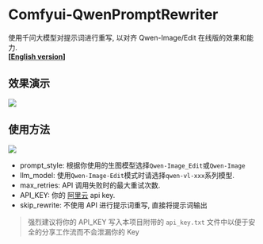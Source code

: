 # Comfyui-QwenPromptRewriter
使用千问大模型对提示词进行重写, 以对齐 Qwen-Image/Edit 在线版的效果和能力.  
**[[English version](./readme.md)]**

## 效果演示
![](./img/preview.jpg)

## 使用方法
![](./img/nodes.png)  

- prompt\_style: 根据你使用的生图模型选择`Qwen-Image_Edit`或`Qwen-Image`  
- llm\_model: 使用`Qwen-Image-Edit`模式时请选择`qwen-vl-xxx`系列模型.    
- max\_retries: API 调用失败时的最大重试次数.  
- API\_KEY: 你的 [阿里云](https://www.aliyun.com/product/bailian) api key.  
- skip\_rewrite: 不使用 API 进行提示词重写, 直接将提示词输出  

> 强烈建议将你的 API_KEY 写入本项目附带的 `api_key.txt` 文件中以便于安全的分享工作流而不会泄漏你的 Key
